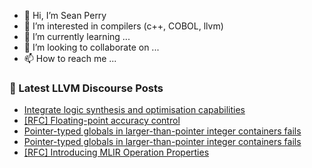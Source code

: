 - 👋 Hi, I’m Sean Perry
- 👀 I’m interested in compilers (c++, COBOL, llvm)
- 🌱 I’m currently learning ...
- 💞️ I’m looking to collaborate on ...
- 📫 How to reach me ...

<!---
s66perry/s66perry is a ✨ special ✨ repository because its `README.md` (this file) appears on your GitHub profile.
You can click the Preview link to take a look at your changes.
--->
### 📕 Latest LLVM Discourse Posts

<!-- DISCOURSE-LLVM:START -->
- [Integrate logic synthesis and optimisation capabilities](https://discourse.llvm.org/t/integrate-logic-synthesis-and-optimisation-capabilities/68038#post_5)
- [[RFC] Floating-point accuracy control](https://discourse.llvm.org/t/rfc-floating-point-accuracy-control/66018?page=2#post_30)
- [Pointer-typed globals in larger-than-pointer integer containers fails](https://discourse.llvm.org/t/pointer-typed-globals-in-larger-than-pointer-integer-containers-fails/68072#post_3)
- [Pointer-typed globals in larger-than-pointer integer containers fails](https://discourse.llvm.org/t/pointer-typed-globals-in-larger-than-pointer-integer-containers-fails/68072#post_2)
- [[RFC] Introducing MLIR Operation Properties](https://discourse.llvm.org/t/rfc-introducing-mlir-operation-properties/67846#post_11)
<!-- DISCOURSE-LLVM:END -->
